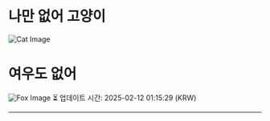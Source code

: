 
# 나만 없어 고양이

![Cat Image](https://cdn2.thecatapi.com/images/5cq.jpg)

# 여우도 없어
![Fox Image](https://randomfox.ca/images/15.jpg)
⏳ 업데이트 시간: 2025-02-12 01:15:29 (KRW)

---
